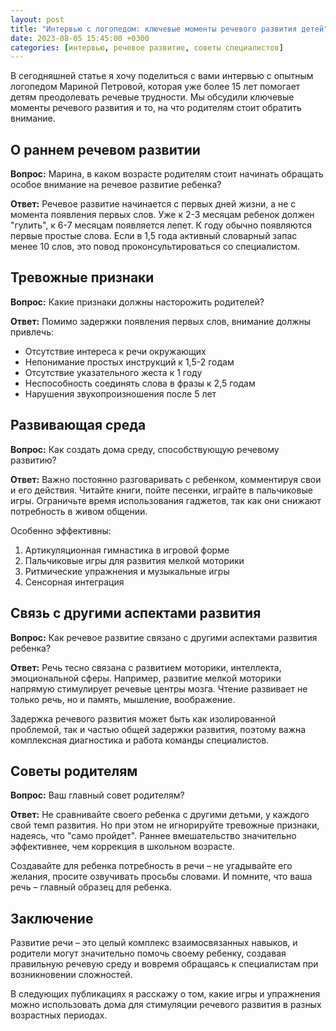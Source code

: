 ```yaml
---
layout: post
title: "Интервью с логопедом: ключевые моменты речевого развития детей"
date: 2023-08-05 15:45:00 +0300
categories: [интервью, речевое развитие, советы специалистов]
---
```


В сегодняшней статье я хочу поделиться с вами интервью с опытным логопедом Мариной Петровой, которая уже более 15 лет помогает детям преодолевать речевые трудности. Мы обсудили ключевые моменты речевого развития и то, на что родителям стоит обратить внимание.

## О раннем речевом развитии

**Вопрос:** Марина, в каком возрасте родителям стоит начинать обращать особое внимание на речевое развитие ребенка?

**Ответ:** Речевое развитие начинается с первых дней жизни, а не с момента появления первых слов. Уже к 2-3 месяцам ребенок должен "гулить", к 6-7 месяцам появляется лепет. К году обычно появляются первые простые слова. Если в 1,5 года активный словарный запас менее 10 слов, это повод проконсультироваться со специалистом.

## Тревожные признаки

**Вопрос:** Какие признаки должны насторожить родителей?

**Ответ:** Помимо задержки появления первых слов, внимание должны привлечь:
- Отсутствие интереса к речи окружающих
- Непонимание простых инструкций к 1,5-2 годам
- Отсутствие указательного жеста к 1 году
- Неспособность соединять слова в фразы к 2,5 годам
- Нарушения звукопроизношения после 5 лет

## Развивающая среда

**Вопрос:** Как создать дома среду, способствующую речевому развитию?

**Ответ:** Важно постоянно разговаривать с ребенком, комментируя свои и его действия. Читайте книги, пойте песенки, играйте в пальчиковые игры. Ограничьте время использования гаджетов, так как они снижают потребность в живом общении.

Особенно эффективны:
1. Артикуляционная гимнастика в игровой форме
2. Пальчиковые игры для развития мелкой моторики
3. Ритмические упражнения и музыкальные игры
4. Сенсорная интеграция

## Связь с другими аспектами развития

**Вопрос:** Как речевое развитие связано с другими аспектами развития ребенка?

**Ответ:** Речь тесно связана с развитием моторики, интеллекта, эмоциональной сферы. Например, развитие мелкой моторики напрямую стимулирует речевые центры мозга. Чтение развивает не только речь, но и память, мышление, воображение.

Задержка речевого развития может быть как изолированной проблемой, так и частью общей задержки развития, поэтому важна комплексная диагностика и работа команды специалистов.

## Советы родителям

**Вопрос:** Ваш главный совет родителям?

**Ответ:** Не сравнивайте своего ребенка с другими детьми, у каждого свой темп развития. Но при этом не игнорируйте тревожные признаки, надеясь, что "само пройдет". Раннее вмешательство значительно эффективнее, чем коррекция в школьном возрасте.

Создавайте для ребенка потребность в речи – не угадывайте его желания, просите озвучивать просьбы словами. И помните, что ваша речь – главный образец для ребенка.

## Заключение

Развитие речи – это целый комплекс взаимосвязанных навыков, и родители могут значительно помочь своему ребенку, создавая правильную речевую среду и вовремя обращаясь к специалистам при возникновении сложностей.

В следующих публикациях я расскажу о том, какие игры и упражнения можно использовать дома для стимуляции речевого развития в разных возрастных периодах. 